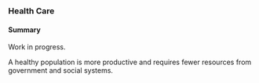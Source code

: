### Health Care

#### Summary
Work in progress.

A healthy population is more productive and requires fewer resources from government and social systems.  





